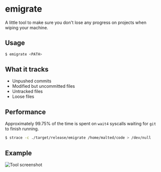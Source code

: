 # emigrate
A little tool to make sure you don't lose any progress on projects when wiping your machine.

## Usage
```bash
$ emigrate <PATH>
```

## What it tracks
- Unpushed commits
- Modified but uncommitted files
- Untracked files
- Loose files

## Performance
Approximately 99.75% of the time is spent on `wait4` syscalls waiting for `git` to finish running.
```bash
$ strace -c ./target/release/emigrate /home/malted/code > /dev/null 
```

## Example

![Tool screenshot](https://github.com/ma1ted/emigrate/assets/59726149/49f3181b-e3b6-4eec-b194-c2caf2fa3d25)
